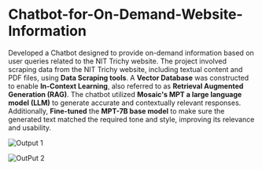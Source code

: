 # Chatbot-for-On-Demand-Website-Information
Developed a Chatbot designed to provide on-demand information based on user queries related to 
the NIT Trichy website. The project involved scraping data from the NIT Trichy website, including 
textual content and PDF files, using **Data Scraping tools**. A **Vector Database** was constructed to enable 
**In-Context Learning**, also referred to as **Retrieval Augmented Generation (RAG)**. The chatbot utilized 
**Mosaic's MPT a large language model (LLM)** to generate accurate and contextually relevant responses.
Additionally, **Fine-tuned** the **MPT-7B base model** to make sure the generated text matched the 
required tone and style, improving its relevance and usability.

![Output 1](https://github.com/user-attachments/assets/530cc1eb-4b6f-435f-ba29-3b0406f27e05)


![OutPut 2](https://github.com/user-attachments/assets/265112c7-471f-412c-9148-6612befc59c3)
